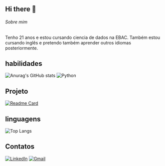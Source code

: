 ## Hi there 👋
###### Sobre mim
Tenho 21 anos e estou cursando ciencia de dados na EBAC. Também estou cursando inglês e pretendo também aprender outros idiomas posteriormente.
## habilidades
![Anurag's GitHub stats](https://github-readme-stats.vercel.app/api?username=RenatoAlvs&show_icons=true&theme=dark)
![Python](https://img.shields.io/badge/python-3670A0?style=for-the-badge&logo=python&logoColor=ffdd54)

## Projeto
[![Readme Card](https://github-readme-stats.vercel.app/api/pin/?username=RenatoAlvs&repo=Analise-de-dados)](https://github.com/RenatoAlvs/github-readme-stats)

## linguagens
![Top Langs](https://github-readme-stats.vercel.app/api/top-langs/?username=RenatoAlvs&hide_progress=true)

## Contatos
[![LinkedIn](https://img.shields.io/badge/LinkedIn-0077B5?style=for-the-badge&logo=linkedin&logoColor=white)](https://www.linkedin.com/in/RenatoAlvs/)
[![Gmail](https://img.shields.io/badge/Gmail-333333?style=for-the-badge&logo=gmail&logoColor=red)](mailto:renatomanuelalvs@gmail.com)

